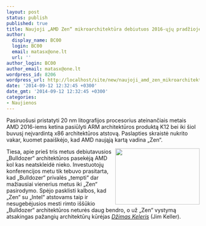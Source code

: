 ```yaml
---
layout: post
status: publish
published: true
title: Naujoji „AMD Zen“ mikroarchitektūra debiutuos 2016-ųjų pradžioje
author:
  display_name: BC00
  login: BC00
  email: matasx@one.lt
  url: ''
author_login: BC00
author_email: matasx@one.lt
wordpress_id: 8206
wordpress_url: http://localhost/site/new/naujoji_amd_zen_mikroarchitektura_debiutuos_2016uju_pradzioje/
date: '2014-09-12 12:32:45 +0300'
date_gmt: '2014-09-12 12:32:45 +0300'
categories:
- Naujienos
---
```

<p>
	Pasiruo&scaron;usi pristatyti 20 nm litografijos procesorius ateinančiais metais AMD 2016-iems ketina pasiūlyti ARM architektūros produktą K12 bei iki &scaron;iol buvusį neįvardintą x86 architektūros atstovą. Paslapties skraistė nukrito vakar, kuomet paai&scaron;kėjo, kad AMD naująją kartą vadina &bdquo;Zen&ldquo;.</p>
<p>
	<img alt="" src="http://technews.lt/userfiles/mpu__id1410425714_343178_3.jpg" style="width: 220px; height: 147px; float: right;" />Tiesa, apie prie&scaron; tris metus debiutavusios &bdquo;Bulldozer&ldquo; architektūros pasekėją AMD kol kas neatskleidė nieko. Investuotojų konferencijos metu tik tebuvo prasitarta, kad &bdquo;Bulldozer&ldquo; privalės &bdquo;tempti&ldquo; dar mažiausiai vienerius metus iki &bdquo;Zen&ldquo; pasirodymo. Spėjo pasklisti kalbos, kad &bdquo;Zen&ldquo; su &bdquo;Intel&ldquo; atstovams taip ir nesugebėjusios mesti rimto i&scaron;&scaron;ūkio &bdquo;Bulldozer&ldquo; architektūros neturės daug bendro, o už &bdquo;Zen&ldquo; vystymą atsakingas pažangių architektūrų kūrėjas <a href="http://technews.lt/tekstas/amd_ruosiasi_nutraukti_intel_dominavima_procesoriu_rinkoje_2015_metais.html;;"><em>Džimas Keleris</em></a> (Jim Keller).</p>

